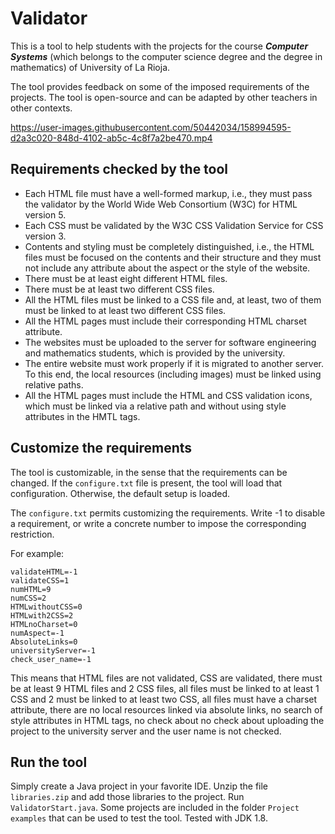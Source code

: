 # Validator

This is a tool to help students with the projects for the course ***Computer Systems*** (which belongs to the computer science degree 
and the degree in mathematics) of University of La Rioja.

The tool provides feedback on some of the imposed requirements of the projects. The tool is open-source and can be adapted by other teachers in other contexts.


https://user-images.githubusercontent.com/50442034/158994595-d2a3c020-848d-4102-ab5c-4c8f7a2be470.mp4


## Requirements checked by the tool

- Each HTML file must have a well-formed markup, i.e., they must pass the validator 
by the World Wide Web Consortium (W3C) for HTML version 5.
-  Each CSS must be validated by the W3C CSS Validation Service for CSS version 3.
- Contents and styling must be completely distinguished, i.e., the HTML
files must be focused on the contents and their structure and they must not include any
attribute about the aspect or the style of the website.
- There must be at least eight different HTML files. 
- There must be at least two different CSS files.
- All the HTML files must be linked to a CSS file and, at least, two of them
must be linked to at least two different CSS files.
- All the HTML pages must include their corresponding HTML charset attribute.
- The websites must be uploaded to the server for software engineering
and mathematics students, which is 
provided by the university.
- The entire website must work properly if it is migrated to another server. To this end, the local resources (including images) must be linked using 
relative paths.
- All the HTML pages must include the HTML and CSS validation icons, which must be linked 
via a relative path and without using style attributes in the HMTL tags.


## Customize the requirements
The tool is customizable, in the sense that the requirements can be changed. If the ```configure.txt``` file is present, the tool will load that configuration. 
Otherwise, the default setup is loaded.

The  ```configure.txt``` permits customizing the requirements. Write -1 to disable a requirement, or write a concrete number to impose the corresponding restriction.

For example:

```
validateHTML=-1
validateCSS=1
numHTML=9
numCSS=2
HTMLwithoutCSS=0
HTMLwith2CSS=2
HTMLnoCharset=0
numAspect=-1
AbsoluteLinks=0
universityServer=-1
check_user_name=-1
```

This means that HTML files are not validated, CSS are validated, there must be at least 9 HTML files and 2 CSS files, all files must be linked to at least 1 CSS and 2 
must be linked to at least two CSS, all files must have a charset attribute, there are no local resources linked via absolute links, no search of style attributes in HTML tags, 
no check about  no check about uploading the project to the university server and the user name is not checked.

## Run the tool
Simply create a Java project in your favorite IDE. Unzip the file ```libraries.zip``` and add those libraries to the project. Run ```ValidatorStart.java```.
Some projects are included in the folder ```Project examples``` that can be used to test the tool. Tested with JDK 1.8.

